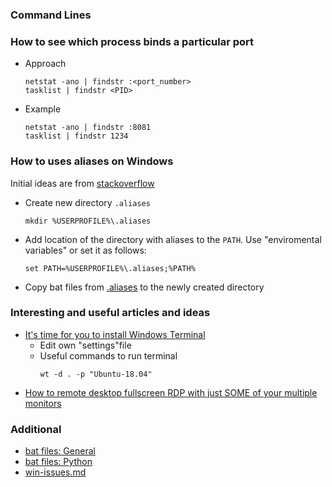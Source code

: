 ### Command Lines

### How to see which process binds a particular port

* Approach
   ```
   netstat -ano | findstr :<port_number>
   tasklist | findstr <PID>
   ```
* Example
   ```
   netstat -ano | findstr :8081
   tasklist | findstr 1234
   ```

### How to uses aliases on Windows

Initial ideas are from [stackoverflow](https://stackoverflow.com/questions/20530996/aliases-in-windows-command-prompt)

* Create new directory ```.aliases```
   ```
   mkdir %USERPROFILE%\.aliases
   ```
* Add location of the directory with aliases to the ```PATH```. Use "enviromental variables" or set it as follows:
   ```
   set PATH=%USERPROFILE%\.aliases;%PATH%
   ```
* Copy bat files from [.aliases](.aliases) to the newly created directory

### Interesting and useful articles and ideas

* [It's time for you to install Windows Terminal](https://www.hanselman.com/blog/its-time-for-you-to-install-windows-terminal)
   - Edit own "settings"file
   - Useful commands to run terminal 
	   ```
	   wt -d . -p "Ubuntu-18.04"
	   ```
* [How to remote desktop fullscreen RDP with just SOME of your multiple monitors](https://www.hanselman.com/blog/how-to-remote-desktop-fullscreen-rdp-with-just-some-of-your-multiple-monitors)

### Additional 

* [bat files: General](../bat/)
* [bat files: Python](../python/windows/)
* [win-issues.md](win-issues.md)
